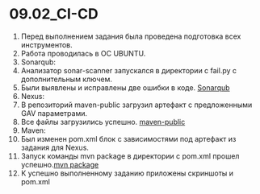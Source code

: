 # 09.02_CI-CD
1. Перед выполнением задания была проведена подготовка всех инструментов.
2. Работа проводилась в ОС UBUNTU.
3. Sonarqub:
4. Анализатор sonar-scanner запускался в директории с fail.py с дополнительным ключем.
5. Были выявлены и исправлены две ошибки в коде. [Sonarqub](https://github.com/Kostromin-Mixa/09.02_CI-CD/blob/main/SonarQube.png)
6. Nexus:
7. В репозиторий maven-public загрузил артефакт с предложенными GAV параметрами.
8. Все файлы загрузились успешно. [maven-public](https://github.com/Kostromin-Mixa/09.02_CI-CD/blob/main/maven-metadata.xml)
9. Maven:
10. Был изменен pom.xml блок с зависимостями под артефакт из задания для Nexus.
11. Запуск команды mvn package в директории с pom.xml прошел успешно.[mvn package](https://github.com/Kostromin-Mixa/09.02_CI-CD/blob/main/Nexus.png)
12. К успешно выполненному заданию приложены скриншоты и pom.xml 

